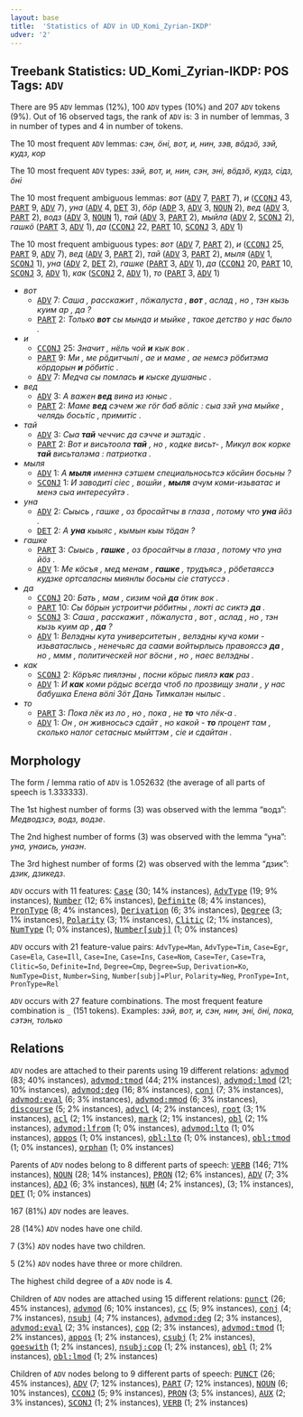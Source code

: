 ```yaml
---
layout: base
title:  'Statistics of ADV in UD_Komi_Zyrian-IKDP'
udver: '2'
---
```


## Treebank Statistics: UD_Komi_Zyrian-IKDP: POS Tags: `ADV`

There are 95 `ADV` lemmas (12%), 100 `ADV` types (10%) and 207 `ADV` tokens (9%).
Out of 16 observed tags, the rank of `ADV` is: 3 in number of lemmas, 3 in number of types and 4 in number of tokens.

The 10 most frequent `ADV` lemmas: <em>сэн, ӧні, вот, и, нин, зэв, вӧдзӧ, зэй, кудз, кор</em>

The 10 most frequent `ADV` types:  <em>зэй, вот, и, нин, сэн, эні, вӧдзӧ, кудз, сідз, ӧні</em>

The 10 most frequent ambiguous lemmas: <em>вот</em> (<tt><a href="kpv_ikdp-pos-ADV.html">ADV</a></tt> 7, <tt><a href="kpv_ikdp-pos-PART.html">PART</a></tt> 7), <em>и</em> (<tt><a href="kpv_ikdp-pos-CCONJ.html">CCONJ</a></tt> 43, <tt><a href="kpv_ikdp-pos-PART.html">PART</a></tt> 9, <tt><a href="kpv_ikdp-pos-ADV.html">ADV</a></tt> 7), <em>уна</em> (<tt><a href="kpv_ikdp-pos-ADV.html">ADV</a></tt> 4, <tt><a href="kpv_ikdp-pos-DET.html">DET</a></tt> 3), <em>бӧр</em> (<tt><a href="kpv_ikdp-pos-ADP.html">ADP</a></tt> 3, <tt><a href="kpv_ikdp-pos-ADV.html">ADV</a></tt> 3, <tt><a href="kpv_ikdp-pos-NOUN.html">NOUN</a></tt> 2), <em>вед</em> (<tt><a href="kpv_ikdp-pos-ADV.html">ADV</a></tt> 3, <tt><a href="kpv_ikdp-pos-PART.html">PART</a></tt> 2), <em>водз</em> (<tt><a href="kpv_ikdp-pos-ADV.html">ADV</a></tt> 3, <tt><a href="kpv_ikdp-pos-NOUN.html">NOUN</a></tt> 1), <em>тай</em> (<tt><a href="kpv_ikdp-pos-ADV.html">ADV</a></tt> 3, <tt><a href="kpv_ikdp-pos-PART.html">PART</a></tt> 2), <em>мыйла</em> (<tt><a href="kpv_ikdp-pos-ADV.html">ADV</a></tt> 2, <tt><a href="kpv_ikdp-pos-SCONJ.html">SCONJ</a></tt> 2), <em>гашкӧ</em> (<tt><a href="kpv_ikdp-pos-PART.html">PART</a></tt> 3, <tt><a href="kpv_ikdp-pos-ADV.html">ADV</a></tt> 1), <em>да</em> (<tt><a href="kpv_ikdp-pos-CCONJ.html">CCONJ</a></tt> 22, <tt><a href="kpv_ikdp-pos-PART.html">PART</a></tt> 10, <tt><a href="kpv_ikdp-pos-SCONJ.html">SCONJ</a></tt> 3, <tt><a href="kpv_ikdp-pos-ADV.html">ADV</a></tt> 1)

The 10 most frequent ambiguous types:  <em>вот</em> (<tt><a href="kpv_ikdp-pos-ADV.html">ADV</a></tt> 7, <tt><a href="kpv_ikdp-pos-PART.html">PART</a></tt> 2), <em>и</em> (<tt><a href="kpv_ikdp-pos-CCONJ.html">CCONJ</a></tt> 25, <tt><a href="kpv_ikdp-pos-PART.html">PART</a></tt> 9, <tt><a href="kpv_ikdp-pos-ADV.html">ADV</a></tt> 7), <em>вед</em> (<tt><a href="kpv_ikdp-pos-ADV.html">ADV</a></tt> 3, <tt><a href="kpv_ikdp-pos-PART.html">PART</a></tt> 2), <em>тай</em> (<tt><a href="kpv_ikdp-pos-ADV.html">ADV</a></tt> 3, <tt><a href="kpv_ikdp-pos-PART.html">PART</a></tt> 2), <em>мыля</em> (<tt><a href="kpv_ikdp-pos-ADV.html">ADV</a></tt> 1, <tt><a href="kpv_ikdp-pos-SCONJ.html">SCONJ</a></tt> 1), <em>уна</em> (<tt><a href="kpv_ikdp-pos-ADV.html">ADV</a></tt> 2, <tt><a href="kpv_ikdp-pos-DET.html">DET</a></tt> 2), <em>гашке</em> (<tt><a href="kpv_ikdp-pos-PART.html">PART</a></tt> 3, <tt><a href="kpv_ikdp-pos-ADV.html">ADV</a></tt> 1), <em>да</em> (<tt><a href="kpv_ikdp-pos-CCONJ.html">CCONJ</a></tt> 20, <tt><a href="kpv_ikdp-pos-PART.html">PART</a></tt> 10, <tt><a href="kpv_ikdp-pos-SCONJ.html">SCONJ</a></tt> 3, <tt><a href="kpv_ikdp-pos-ADV.html">ADV</a></tt> 1), <em>как</em> (<tt><a href="kpv_ikdp-pos-SCONJ.html">SCONJ</a></tt> 2, <tt><a href="kpv_ikdp-pos-ADV.html">ADV</a></tt> 1), <em>то</em> (<tt><a href="kpv_ikdp-pos-PART.html">PART</a></tt> 3, <tt><a href="kpv_ikdp-pos-ADV.html">ADV</a></tt> 1)


* <em>вот</em>
  * <tt><a href="kpv_ikdp-pos-ADV.html">ADV</a></tt> 7: <em>Саша , расскажит , пӧжалуста , <b>вот</b> , аслад , но , тэн кызь куим ар , да ?</em>
  * <tt><a href="kpv_ikdp-pos-PART.html">PART</a></tt> 2: <em>Только <b>вот</b> сы мында и мыйке , такое детство у нас было .</em>
* <em>и</em>
  * <tt><a href="kpv_ikdp-pos-CCONJ.html">CCONJ</a></tt> 25: <em>Значит , нёль чой <b>и</b> кык вок .</em>
  * <tt><a href="kpv_ikdp-pos-PART.html">PART</a></tt> 9: <em>Ми , ме рӧдитчылі , ае и маме , ае немсэ рӧбитэма кӧрдорын <b>и</b> рӧбитіс .</em>
  * <tt><a href="kpv_ikdp-pos-ADV.html">ADV</a></tt> 7: <em>Медча сы помлась <b>и</b> кыске душаныс .</em>
* <em>вед</em>
  * <tt><a href="kpv_ikdp-pos-ADV.html">ADV</a></tt> 3: <em>А важен <b>вед</b> вина из юныс .</em>
  * <tt><a href="kpv_ikdp-pos-PART.html">PART</a></tt> 2: <em>Маме <b>вед</b> сэчем же гӧг баб вӧліс : сыа зэй уна мыйке , челядь босьтіс , примитіс .</em>
* <em>тай</em>
  * <tt><a href="kpv_ikdp-pos-ADV.html">ADV</a></tt> 3: <em>Сыа <b>тай</b> чеччис да сэчче и эштэдіс .</em>
  * <tt><a href="kpv_ikdp-pos-PART.html">PART</a></tt> 2: <em>Вот и висьтоола <b>тай</b> , но , кодке висьт- , Микул вок корке <b>тай</b> висьталэма : патриотка .</em>
* <em>мыля</em>
  * <tt><a href="kpv_ikdp-pos-ADV.html">ADV</a></tt> 1: <em>А <b>мыля</b> именнэ сэтшем специальносьтсэ кӧсйин босьны ?</em>
  * <tt><a href="kpv_ikdp-pos-SCONJ.html">SCONJ</a></tt> 1: <em>И заводиті сіес , вошйи , <b>мыля</b> ачум коми-изьватас и менэ сыа интересуйтэ .</em>
* <em>уна</em>
  * <tt><a href="kpv_ikdp-pos-ADV.html">ADV</a></tt> 2: <em>Сыысь , гашке , оз бросайтчы в глаза , потому что <b>уна</b> йӧз .</em>
  * <tt><a href="kpv_ikdp-pos-DET.html">DET</a></tt> 2: <em>А <b>уна</b> кыыяс , кымын кыы тӧдан ?</em>
* <em>гашке</em>
  * <tt><a href="kpv_ikdp-pos-PART.html">PART</a></tt> 3: <em>Сыысь , <b>гашке</b> , оз бросайтчы в глаза , потому что уна йӧз .</em>
  * <tt><a href="kpv_ikdp-pos-ADV.html">ADV</a></tt> 1: <em>Ме кӧсъя , мед менам , <b>гашке</b> , трудъясэ , рӧбетаяссэ кудзке ортсаласны миянлы босьны сіе статуссэ .</em>
* <em>да</em>
  * <tt><a href="kpv_ikdp-pos-CCONJ.html">CCONJ</a></tt> 20: <em>Бать , мам , сизим чой <b>да</b> ӧтик вок .</em>
  * <tt><a href="kpv_ikdp-pos-PART.html">PART</a></tt> 10: <em>Сы бӧрын устроитчи рӧбитны , локті ас сиктэ <b>да</b> .</em>
  * <tt><a href="kpv_ikdp-pos-SCONJ.html">SCONJ</a></tt> 3: <em>Саша , расскажит , пӧжалуста , вот , аслад , но , тэн кызь куим ар , <b>да</b> ?</em>
  * <tt><a href="kpv_ikdp-pos-ADV.html">ADV</a></tt> 1: <em>Велэдны кута университетын , велэдны куча коми - изьватаслысь , ненечьяс да саами войтырлысь правояссэ <b>да</b> , но , ммм , политическей ног вӧсни , но , наес велэдны .</em>
* <em>как</em>
  * <tt><a href="kpv_ikdp-pos-SCONJ.html">SCONJ</a></tt> 2: <em>Кӧръяс пиялэны , посни кӧрыс пиялэ <b>как</b> раз .</em>
  * <tt><a href="kpv_ikdp-pos-ADV.html">ADV</a></tt> 1: <em>И <b>как</b> коми рӧдыс всегда чтоб по прозвищу знали , у нас бабушка Елена вӧлі Зӧт Дань Тимкалэн нылыс .</em>
* <em>то</em>
  * <tt><a href="kpv_ikdp-pos-PART.html">PART</a></tt> 3: <em>Пока лёк из ло , но , пока , не <b>то</b> что лёк-а .</em>
  * <tt><a href="kpv_ikdp-pos-ADV.html">ADV</a></tt> 1: <em>Он , он живносьсэ сдайт , но какой - <b>то</b> процент там , сколько налог сетасныс мыйттэм , сіе и сдайтан .</em>

## Morphology

The form / lemma ratio of `ADV` is 1.052632 (the average of all parts of speech is 1.333333).

The 1st highest number of forms (3) was observed with the lemma “водз”: <em>Медводзсэ, водз, водзе</em>.

The 2nd highest number of forms (3) was observed with the lemma “уна”: <em>уна, унаись, унаэн</em>.

The 3rd highest number of forms (2) was observed with the lemma “дзик”: <em>дзик, дзикедз</em>.

`ADV` occurs with 11 features: <tt><a href="kpv_ikdp-feat-Case.html">Case</a></tt> (30; 14% instances), <tt><a href="kpv_ikdp-feat-AdvType.html">AdvType</a></tt> (19; 9% instances), <tt><a href="kpv_ikdp-feat-Number.html">Number</a></tt> (12; 6% instances), <tt><a href="kpv_ikdp-feat-Definite.html">Definite</a></tt> (8; 4% instances), <tt><a href="kpv_ikdp-feat-PronType.html">PronType</a></tt> (8; 4% instances), <tt><a href="kpv_ikdp-feat-Derivation.html">Derivation</a></tt> (6; 3% instances), <tt><a href="kpv_ikdp-feat-Degree.html">Degree</a></tt> (3; 1% instances), <tt><a href="kpv_ikdp-feat-Polarity.html">Polarity</a></tt> (3; 1% instances), <tt><a href="kpv_ikdp-feat-Clitic.html">Clitic</a></tt> (2; 1% instances), <tt><a href="kpv_ikdp-feat-NumType.html">NumType</a></tt> (1; 0% instances), <tt><a href="kpv_ikdp-feat-Number-subj.html">Number[subj]</a></tt> (1; 0% instances)

`ADV` occurs with 21 feature-value pairs: `AdvType=Man`, `AdvType=Tim`, `Case=Egr`, `Case=Ela`, `Case=Ill`, `Case=Ine`, `Case=Ins`, `Case=Nom`, `Case=Ter`, `Case=Tra`, `Clitic=So`, `Definite=Ind`, `Degree=Cmp`, `Degree=Sup`, `Derivation=Ko`, `NumType=Dist`, `Number=Sing`, `Number[subj]=Plur`, `Polarity=Neg`, `PronType=Int`, `PronType=Rel`

`ADV` occurs with 27 feature combinations.
The most frequent feature combination is `_` (151 tokens).
Examples: <em>зэй, вот, и, сэн, нин, эні, ӧні, пока, сэтэн, только</em>


## Relations

`ADV` nodes are attached to their parents using 19 different relations: <tt><a href="kpv_ikdp-dep-advmod.html">advmod</a></tt> (83; 40% instances), <tt><a href="kpv_ikdp-dep-advmod-tmod.html">advmod:tmod</a></tt> (44; 21% instances), <tt><a href="kpv_ikdp-dep-advmod-lmod.html">advmod:lmod</a></tt> (21; 10% instances), <tt><a href="kpv_ikdp-dep-advmod-deg.html">advmod:deg</a></tt> (16; 8% instances), <tt><a href="kpv_ikdp-dep-conj.html">conj</a></tt> (7; 3% instances), <tt><a href="kpv_ikdp-dep-advmod-eval.html">advmod:eval</a></tt> (6; 3% instances), <tt><a href="kpv_ikdp-dep-advmod-mmod.html">advmod:mmod</a></tt> (6; 3% instances), <tt><a href="kpv_ikdp-dep-discourse.html">discourse</a></tt> (5; 2% instances), <tt><a href="kpv_ikdp-dep-advcl.html">advcl</a></tt> (4; 2% instances), <tt><a href="kpv_ikdp-dep-root.html">root</a></tt> (3; 1% instances), <tt><a href="kpv_ikdp-dep-acl.html">acl</a></tt> (2; 1% instances), <tt><a href="kpv_ikdp-dep-mark.html">mark</a></tt> (2; 1% instances), <tt><a href="kpv_ikdp-dep-obl.html">obl</a></tt> (2; 1% instances), <tt><a href="kpv_ikdp-dep-advmod-lfrom.html">advmod:lfrom</a></tt> (1; 0% instances), <tt><a href="kpv_ikdp-dep-advmod-lto.html">advmod:lto</a></tt> (1; 0% instances), <tt><a href="kpv_ikdp-dep-appos.html">appos</a></tt> (1; 0% instances), <tt><a href="kpv_ikdp-dep-obl-lto.html">obl:lto</a></tt> (1; 0% instances), <tt><a href="kpv_ikdp-dep-obl-tmod.html">obl:tmod</a></tt> (1; 0% instances), <tt><a href="kpv_ikdp-dep-orphan.html">orphan</a></tt> (1; 0% instances)

Parents of `ADV` nodes belong to 8 different parts of speech: <tt><a href="kpv_ikdp-pos-VERB.html">VERB</a></tt> (146; 71% instances), <tt><a href="kpv_ikdp-pos-NOUN.html">NOUN</a></tt> (28; 14% instances), <tt><a href="kpv_ikdp-pos-PRON.html">PRON</a></tt> (12; 6% instances), <tt><a href="kpv_ikdp-pos-ADV.html">ADV</a></tt> (7; 3% instances), <tt><a href="kpv_ikdp-pos-ADJ.html">ADJ</a></tt> (6; 3% instances), <tt><a href="kpv_ikdp-pos-NUM.html">NUM</a></tt> (4; 2% instances),  (3; 1% instances), <tt><a href="kpv_ikdp-pos-DET.html">DET</a></tt> (1; 0% instances)

167 (81%) `ADV` nodes are leaves.

28 (14%) `ADV` nodes have one child.

7 (3%) `ADV` nodes have two children.

5 (2%) `ADV` nodes have three or more children.

The highest child degree of a `ADV` node is 4.

Children of `ADV` nodes are attached using 15 different relations: <tt><a href="kpv_ikdp-dep-punct.html">punct</a></tt> (26; 45% instances), <tt><a href="kpv_ikdp-dep-advmod.html">advmod</a></tt> (6; 10% instances), <tt><a href="kpv_ikdp-dep-cc.html">cc</a></tt> (5; 9% instances), <tt><a href="kpv_ikdp-dep-conj.html">conj</a></tt> (4; 7% instances), <tt><a href="kpv_ikdp-dep-nsubj.html">nsubj</a></tt> (4; 7% instances), <tt><a href="kpv_ikdp-dep-advmod-deg.html">advmod:deg</a></tt> (2; 3% instances), <tt><a href="kpv_ikdp-dep-advmod-eval.html">advmod:eval</a></tt> (2; 3% instances), <tt><a href="kpv_ikdp-dep-cop.html">cop</a></tt> (2; 3% instances), <tt><a href="kpv_ikdp-dep-advmod-tmod.html">advmod:tmod</a></tt> (1; 2% instances), <tt><a href="kpv_ikdp-dep-appos.html">appos</a></tt> (1; 2% instances), <tt><a href="kpv_ikdp-dep-csubj.html">csubj</a></tt> (1; 2% instances), <tt><a href="kpv_ikdp-dep-goeswith.html">goeswith</a></tt> (1; 2% instances), <tt><a href="kpv_ikdp-dep-nsubj-cop.html">nsubj:cop</a></tt> (1; 2% instances), <tt><a href="kpv_ikdp-dep-obl.html">obl</a></tt> (1; 2% instances), <tt><a href="kpv_ikdp-dep-obl-lmod.html">obl:lmod</a></tt> (1; 2% instances)

Children of `ADV` nodes belong to 9 different parts of speech: <tt><a href="kpv_ikdp-pos-PUNCT.html">PUNCT</a></tt> (26; 45% instances), <tt><a href="kpv_ikdp-pos-ADV.html">ADV</a></tt> (7; 12% instances), <tt><a href="kpv_ikdp-pos-PART.html">PART</a></tt> (7; 12% instances), <tt><a href="kpv_ikdp-pos-NOUN.html">NOUN</a></tt> (6; 10% instances), <tt><a href="kpv_ikdp-pos-CCONJ.html">CCONJ</a></tt> (5; 9% instances), <tt><a href="kpv_ikdp-pos-PRON.html">PRON</a></tt> (3; 5% instances), <tt><a href="kpv_ikdp-pos-AUX.html">AUX</a></tt> (2; 3% instances), <tt><a href="kpv_ikdp-pos-SCONJ.html">SCONJ</a></tt> (1; 2% instances), <tt><a href="kpv_ikdp-pos-VERB.html">VERB</a></tt> (1; 2% instances)

